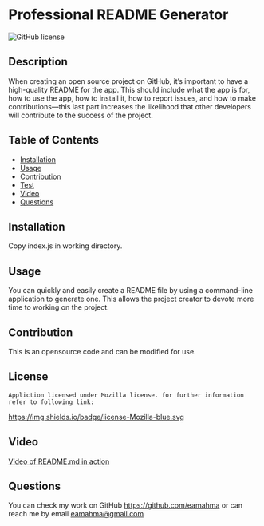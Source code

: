# Professional README Generator
![GitHub license](https://img.shields.io/badge/license-Mozilla-blue.svg)
## Description
When creating an open source project on GitHub, it’s important to have a high-quality README for the app. This should include what the app is for, how to use the app, how to install it, how to report issues, and how to make contributions&mdash;this last part increases the likelihood that other developers will contribute to the success of the project.
 
## Table of Contents
- [Installation](#Installation)
- [Usage](#Usage)
- [Contribution](#Contribution)
- [Test](#test)
- [Video](#video)
- [Questions](#questions)


## Installation
Copy index.js in working directory.
  
## Usage
You can quickly and easily create a README file by using a command-line application to generate one. This allows the project creator to devote more time to working on the project.

## Contribution
This is an opensource code and can be modified for use.

## License
    Appliction licensed under Mozilla license. for further information refer to following link:
https://img.shields.io/badge/license-Mozilla-blue.svg

## Video
[Video of README.md in action](https://drive.google.com/file/d/1rsuAMGVkiJ6gU7OlODPs4eVE1U7gBSEv/view)

## Questions
You can check my work on GitHub https://github.com/eamahma or can reach me by email eamahma@gmail.com

